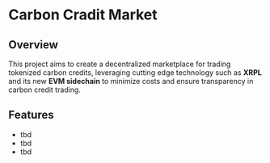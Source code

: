 # Carbon Cradit Market
## Overview
This project aims to create a decentralized marketplace for trading tokenized carbon credits, leveraging cutting edge technology such as **XRPL** and its new **EVM sidechain** to minimize costs and ensure transparency in carbon credit trading. 
## Features
- tbd
- tbd
- tbd